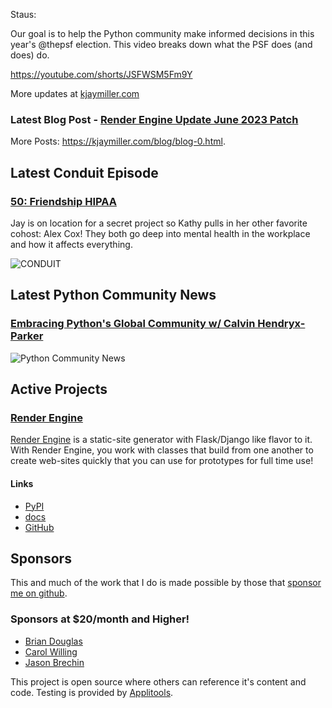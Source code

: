 Staus:
<p>Our goal is to help the Python community make informed decisions in this year's @thepsf election. This video breaks down what the PSF does (and does) do.</p>

<p><a href="https://www.youtube.com/watch?v=MmSsMHB0Y3s">https://youtube.com/shorts/JSFWSM5Fm9Y</a></p>

More updates at [kjaymiller.com](https://kjaymiller.com/microblog/microblog-0)

### Latest Blog Post - [Render Engine Update June 2023 Patch](https://kjaymiller.com/blog/render-engine-update-june-2023-patch.html)

More Posts: <https://kjaymiller.com/blog/blog-0.html>.

## Latest Conduit Episode
### [50: Friendship HIPAA](http://relay.fm/conduit/50)
Jay is on location for a secret project so Kathy pulls in her other favorite cohost: Alex Cox! They both go deep into mental health in the workplace and how it affects everything.

![CONDUIT](https://kjaymiller.s3-us-west-2.amazonaws.com/images/conduit_artwork.png)

## Latest Python Community News
### [Embracing Python's Global Community w/ Calvin Hendryx-Parker](https://share.transistor.fm/s/4e02abd4)
![Python Community News](https://kjaymiller.azureedge.net/media/PCN%20Logo%20V0.16.jpg)

## Active Projects

### [Render Engine]
[Render Engine] is a static-site generator with Flask/Django like flavor to it.
With Render Engine, you work with classes that build from one another to create
web-sites quickly that you can use for prototypes for full time use!

#### Links
- [PyPI](https://pypi.org/project/render-engine)
- [docs](https://render-engine.readthedocs.io)
- [GitHub](https://github.com/kjaymiller/render_engine)

## Sponsors
This and much of the work that I do is made possible by those that [sponsor me
on github](https://github.com/sponsors/kjaymiller).

### Sponsors at $20/month and Higher!
- [Brian Douglas](https://github.com/bdougie)
- [Carol Willing](https://github.com/willingc)
- [Jason Brechin](https://github.com/brechin)


This project is open source where others can reference it's content and code. Testing is provided by [Applitools](https://www.applitools.com/).


[Render Engine]: https://render-engine.readthedocs.io